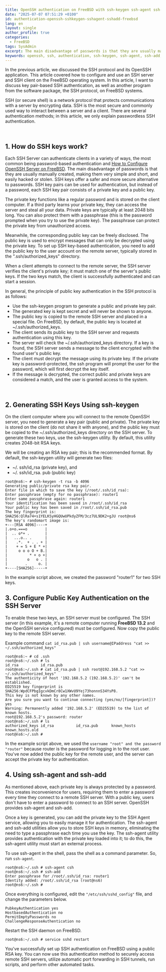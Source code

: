 ```yaml
---
title: OpenSSH authentication on FreeBSD with ssh-keygen ssh-agent ssh-add
date: "2025-07-07 07:51:29 +0100"
id: authentication-openssh-sshkeygen-sshagent-sshadd-freebsd
lang: en
layout: single
author_profile: true
categories:
  - FreeBSD
tags: SysAdmin
excerpt: The main disadvantage of passwords is that they are usually manually created, making them very simple and short, and easily hacked or stolen. SSH keys offer a safer and more secure alternative to passwords. SSH key pairs can be used for authentication, but instead of a password, each SSH key pair consists of a private key and a public key.
keywords: openssh, ssh, authentication, ssh-keygen, ssh-agent, ssh-add, freebsd, unix, command
---
```


In the previous article, we discussed the SSH protocol and its OpenSSH application. This article covered how to configure and use an SSH server and SSH client on the FreeBSD operating system. In this article, I want to discuss key pair-based SSH authentication, as well as another program from the software package, the SSH protocol, on FreeBSD systems.

SSH (or secure shell) is a network protocol that protects communications with a server by encrypting data. SSH is the most secure and commonly used way to interact between a server and a client. There are several authentication methods; in this article, we only explain passwordless SSH authentication.

<br/>

## 1. How do SSH keys work?

Each SSH Server can authenticate clients in a variety of ways, the most common being password-based authentication and [How to Configure OpenSSH Server on FreeBSD](https://unixwinbsd.site/en/freebsd/2025/04/16/configuration-openssh-install-freebsd/). The main disadvantage of passwords is that they are usually manually created, making them very simple and short, and easily hacked or stolen. SSH keys offer a safer and more secure alternative to passwords. SSH key pairs can be used for authentication, but instead of a password, each SSH key pair consists of a private key and a public key.

The private key functions like a regular password and is stored on the client computer. If a third party learns your private key, they can access the server and steal all your data. Private keys are typically at least 2048 bits long. You can also protect them with a passphrase (this is the password prompted when you try to use the private key). The passphrase can protect the private key from unauthorized access.

Meanwhile, the corresponding public key can be freely disclosed. The public key is used to encrypt messages that can only be decrypted using the private key. To set up SSH key-based authentication, you need to add the public key to the user account on the remote server, typically stored in the ".ssh/authorized_keys" directory.

When a client attempts to connect to the remote server, the SSH server verifies the client's private key; it must match one of the server's public keys. If the two keys match, the client is successfully authenticated and can start a session.

In general, the principle of public key authentication in the SSH protocol is as follows:

- Use the ssh-keygen program to generate a public and private key pair.
- The generated key is kept secret and will never be shown to anyone.
- The public key is copied to the remote SSH server and placed in a special file. On FreeBSD, by default, the public key is located at ~/.ssh/authorized_keys.
- The client sends its public key to the SSH server and requests authentication using this key.
- The server will check the ~/.ssh/authorized_keys directory. If a key is found, the SSH server sends a message to the client encrypted with the found user's public key.
- The client must decrypt the message using its private key. If the private key is password-protected, the ssh program will prompt the user for the password, which will first decrypt the key itself.
- If the message is decrypted, the correct public and private keys are considered a match, and the user is granted access to the system.
<br/>

## 2. Generating SSH Keys Using ssh-keygen

On the client computer where you will connect to the remote OpenSSH server, you need to generate a key pair (public and private). The private key is stored on the client (do not share it with anyone), and the public key must be copied to the ~/.ssh/authorized_keys directory on the SSH server. To generate these two keys, use the ssh-keygen utility. By default, this utility creates 2048-bit RSA keys.

We will be creating an RSA key pair; this is the recommended format. By default, the ssh-keygen utility will generate two files:
- ~/. ssh/id_rsa (private key), and
- ~/. ssh/id_rsa. pub (public key)

```console
root@ns6:~ # ssh-keygen -t rsa -b 4096
Generating public/private rsa key pair.
Enter file in which to save the key (/root/.ssh/id_rsa):
Enter passphrase (empty for no passphrase): router1
Enter same passphrase again: router1
Your identification has been saved in /root/.ssh/id_rsa
Your public key has been saved in /root/.ssh/id_rsa.pub
The key fingerprint is:
SHA256:QlRa74+s1YELKSyHGQUwUPkdyZFM/3cz7UL9DK2+gJU root@ns6
The key's randomart image is:
+---[RSA 4096]----+
|.o+o.===o        |
|  .. o*+ .       |
|   ...o.. .      |
|    .*.  + . . + |
|    + = S + E * +|
|     o o o O + B.|
|          * + o +|
|         o   o . |
|        .     o. |
+----[SHA256]-----+
```
In the example script above, we created the password "router1" for two SSH keys.
<br/>

## 3. Configure Public Key Authentication on the SSH Server
To enable these two keys, an SSH server must be configured. The SSH server (in this example, it's a remote computer running **FreeBSD 13.2** and the OpenSSH service configured) must be configured. Now copy the public key to the remote SSH server.

Example command
`cat id_rsa.pub | ssh username@IPaddress "cat >> ~/.ssh/authorized_keys"`

```console
root@ns6:~ # cd .ssh
root@ns6:~/.ssh # ls
id_rsa          id_rsa.pub
root@ns6:~/.ssh # cat id_rsa.pub | ssh root@192.168.5.2 "cat >> ~/.ssh/authorized_keys"
The authenticity of host '192.168.5.2 (192.168.5.2)' can't be established.
ED25519 key fingerprint is SHA256:WpdCFPbgIgcvkDmCr8Cw1XWvU9Yej73honnnS34YsP8.
This key is not known by any other names.
Are you sure you want to continue connecting (yes/no/[fingerprint])? yes
Warning: Permanently added '192.168.5.2' (ED25519) to the list of known hosts.
root@192.168.5.2's password: router
root@ns6:~/.ssh # ls
authorized_keys id_rsa          id_rsa.pub      known_hosts     known_hosts.old
root@ns6:~/.ssh #
```
In the example script above, we used the `username "root" and the password "router"` because router is the password for logging in to the root user. You've now added the public key for the remote user, and the server can accept the private key for authentication.
<br/>

## 4. Using ssh-agent and ssh-add

As mentioned above, each private key is always protected by a password. This creates inconvenience for users, requiring them to enter a password every time they connect to a remote SSH server. With a public key, users don't have to enter a password to connect to an SSH server. OpenSSH provides ssh-agent and ssh-add.

Once a key is generated, you can add the private key to the SSH Agent service, allowing you to easily manage it for authentication. The ssh-agent and ssh-add utilities allow you to store SSH keys in memory, eliminating the need to type a passphrase each time you use the key. The ssh-agent utility provides authentication with the private key loaded into it; to do this, the ssh-agent utility must start an external process.

To use ssh-agent in the shell, pass the shell as a command parameter. So, run `ssh-agent`.

```console
root@ns6:~/.ssh # ssh-agent csh
root@ns6:~/.ssh # ssh-add
Enter passphrase for /root/.ssh/id_rsa: router1
Identity added: /root/.ssh/id_rsa (root@ns6)
root@ns6:~/.ssh #
```
Once everything is configured, edit the `"/etc/ssh/sshd_config"` file, and change the parameters below.

```console
PubkeyAuthentication yes
HostbasedAuthentication no
PermitEmptyPasswords no
ChallengeResponseAuthentication no
```

Restart the SSH daemon on FreeBSD.

```console
root@ns6:~/.ssh # service sshd restart
```

You've successfully set up SSH authentication on FreeBSD using a public RSA key. You can now use this authentication method to securely access remote SSH servers, utilize automatic port forwarding in SSH tunnels, run scripts, and perform other automated tasks.